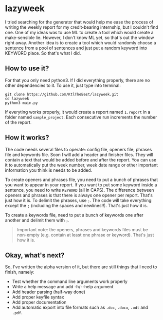 # lazyweek
I tried searching for the generator that would help me ease the process of writing the weekly report for my credit-bearing internship, but I couldn't find one. One of my ideas was to use ML to create a tool which would create a make-sensible lie. However, I don't know ML yet, so that's out the window right away. Another idea is to create a tool which would randomly choose a sentence from a pool of sentences and just put a random keyword into KEYWORD place. So that's what I did.

## How to use it?
For that you only need python3. If I did everything properly, there are no other dependencies to it. To use it, just type into terminal:
```
git clone https://github.com/KtlTheBest/lazyweek.git
cd lazyweek
python3 main.py
```
If everyting works properly, it would create a report named `1.report` in a folder named `sample_project`. Each consecutive run increments the number of the report.

## How it works?
The code needs several files to operate: config file, openers file, phrases file and keywords file. Soon I will add a header and finisher files. They will contain a text that would be added before and after the report. You can use it to automatically put the week number, week date range or other important information you think is needs to be added.

To create openers and phrases file, you need to put a bunch of phrases that you want to appear in your report. If you want to put some keyword inside a sentence, you need to write `KEYWORD` (all in CAPS). The difference between openers and phrases is that there is always one opener per report. That's just how it is. To delimit the phrases, use `;`. The code will take everything except the `;` (including the spaces and newlines!!). That's just how it is.

To create a keywords file, need to put a bunch of keywords one after another and delimit them with `;`.

> Important note: the openers, phrases and keywords files must be non-empty (e.g. contain at least one phrase or keyword). That's just how it is.

## Okay, what's next?
So, I've written the alpha version of it, but there are still things that I need to finish, namely:
 - Test whether the command line arguments work properly
 - Write a help message and add -h/--help argument
 - Add header parsing (half-way done)
 - Add proper keyfile syntax
 - Add proper documentation
 - Add automatic export into file formats such as `.doc`, `.docx`, `.odt` and `.pdf`.

